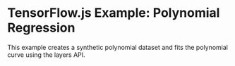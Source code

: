 # TensorFlow.js Example: Polynomial Regression

This example creates a synthetic polynomial dataset and fits the polynomial
curve using the layers API.
